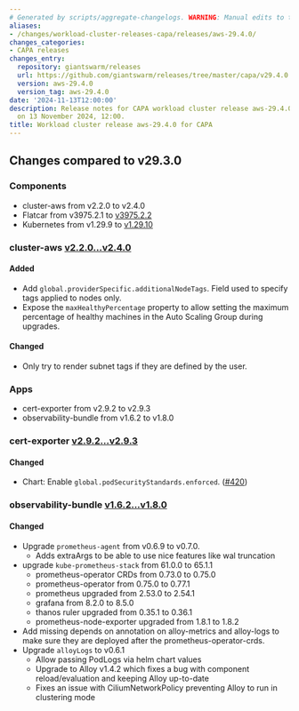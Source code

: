 ```yaml
---
# Generated by scripts/aggregate-changelogs. WARNING: Manual edits to this files will be overwritten.
aliases:
- /changes/workload-cluster-releases-capa/releases/aws-29.4.0/
changes_categories:
- CAPA releases
changes_entry:
  repository: giantswarm/releases
  url: https://github.com/giantswarm/releases/tree/master/capa/v29.4.0
  version: aws-29.4.0
  version_tag: aws-29.4.0
date: '2024-11-13T12:00:00'
description: Release notes for CAPA workload cluster release aws-29.4.0, published
  on 13 November 2024, 12:00.
title: Workload cluster release aws-29.4.0 for CAPA
---
```


## Changes compared to v29.3.0

### Components

- cluster-aws from v2.2.0 to v2.4.0
- Flatcar from v3975.2.1 to [v3975.2.2](https://www.flatcar.org/releases#release-3975.2.2)
- Kubernetes from v1.29.9 to [v1.29.10](https://github.com/kubernetes/kubernetes/blob/master/CHANGELOG/CHANGELOG-1.29.md#changelog-since-v1299)

### cluster-aws [v2.2.0...v2.4.0](https://github.com/giantswarm/cluster-aws/compare/v2.2.0...v2.4.0)

#### Added

- Add `global.providerSpecific.additionalNodeTags`. Field used to specify tags applied to nodes only.
- Expose the `maxHealthyPercentage` property to allow setting the maximum percentage of healthy machines in the Auto Scaling Group during upgrades.

#### Changed

- Only try to render subnet tags if they are defined by the user.

### Apps

- cert-exporter from v2.9.2 to v2.9.3
- observability-bundle from v1.6.2 to v1.8.0

### cert-exporter [v2.9.2...v2.9.3](https://github.com/giantswarm/cert-exporter/compare/v2.9.2...v2.9.3)

#### Changed

- Chart: Enable `global.podSecurityStandards.enforced`. ([#420](https://github.com/giantswarm/cert-exporter/pull/420))

### observability-bundle [v1.6.2...v1.8.0](https://github.com/giantswarm/observability-bundle/compare/v1.6.2...v1.8.0)

#### Changed

- Upgrade `prometheus-agent` from v0.6.9 to v0.7.0.
  - Adds extraArgs to be able to use nice features like wal truncation
- upgrade `kube-prometheus-stack` from 61.0.0 to 65.1.1
  - prometheus-operator CRDs from 0.73.0 to 0.75.0
  - prometheus-operator from 0.75.0 to 0.77.1
  - prometheus upgraded from 2.53.0 to 2.54.1
  - grafana from 8.2.0 to 8.5.0
  - thanos ruler upgraded from 0.35.1 to 0.36.1
  - prometheus-node-exporter upgraded from 1.8.1 to 1.8.2
- Add missing depends on annotation on alloy-metrics and alloy-logs to make sure they are deployed after the prometheus-operator-crds.
- Upgrade `alloyLogs` to v0.6.1
  - Allow passing PodLogs via helm chart values
  - Upgrade to Alloy v1.4.2 which fixes a bug with component reload/evaluation and keeping Alloy up-to-date
  - Fixes an issue with CiliumNetworkPolicy preventing Alloy to run in clustering mode

